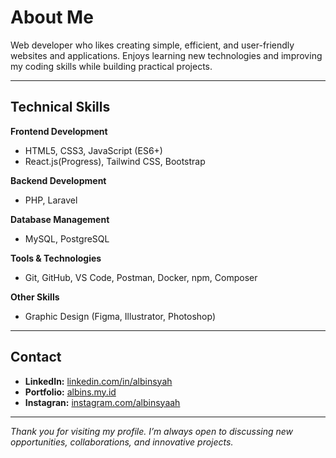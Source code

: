 # About Me

Web developer who likes creating simple, efficient, and user-friendly websites and applications. Enjoys learning new technologies and improving my coding skills while building practical projects.

---

## Technical Skills

**Frontend Development**
- HTML5, CSS3, JavaScript (ES6+)
- React.js(Progress), Tailwind CSS, Bootstrap

**Backend Development**
- PHP, Laravel

**Database Management**
- MySQL, PostgreSQL

**Tools & Technologies**
- Git, GitHub, VS Code, Postman, Docker, npm, Composer

**Other Skills**
- Graphic Design (Figma, Illustrator, Photoshop)

---

## Contact

- **LinkedIn:** [linkedin.com/in/albinsyah](https://linkedin.com/in/albinsyah)  
- **Portfolio:** [albins.my.id](https://albins.my.id)  
- **Instagran:** [instagram.com/albinsyaah](https://instagram.com/albinsyaah)  

---

*Thank you for visiting my profile. I’m always open to discussing new opportunities, collaborations, and innovative projects.*
